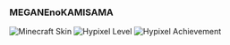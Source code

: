 ### MEGANEnoKAMISAMA  
![Minecraft Skin](https://mc-heads.net/body/38a7f17acf3b413e937f590470bf706e/128.png)
![Hypixel Level](https://gen.plancke.io/exp/MEGANEnoKAMISAMA.png)
![Hypixel Achievement](https://gen.plancke.io/achievementPoints/MEGANEnoKAMISAMA.png)

<!--
### Hi there 👋

**GODofMEGANE/GODofMEGANE** is a ✨ _special_ ✨ repository because its `README.md` (this file) appears on your GitHub profile.

Here are some ideas to get you started:

- 🔭 I’m currently working on ...
- 🌱 I’m currently learning ...
- 👯 I’m looking to collaborate on ...
- 🤔 I’m looking for help with ...
- 💬 Ask me about ...
- 📫 How to reach me: ...
- 😄 Pronouns: ...
- ⚡ Fun fact: ...
-->
